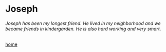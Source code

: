 # Joseph

###### Joseph has been my longest friend. He lived in my neighborhood and we became friends in kindergarden. He is also hard working and very smart. 
[home](README.md)
